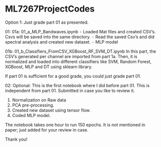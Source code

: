 # ML7267ProjectCodes
Option 1: Just grade part 01 as presented. 

01: 
01a:  01_a_MLP_Bandwaves.ipynb
	⁃	Loaded Mat files and created CSV’s. Csvs will be saved into the same directory. 
	⁃	Read the saved Csv’s and did spectral analysis and created new dataset. 
	⁃	MLP model

01b: 01_b_Classifiers_FromCSV_XGBoost_RF_SVM_DT.ipynb
In this part, the CSV’s generated per channel are imported from part 1a. Then, it is normalized and loaded into different classifiers like SVM, Random Forest, XGBoost, MLP and DT using sklearn library.

If part 01 is sufficient for a good grade, you could just grade part 01.

02: Optional:
This is the first notebook where I did before part 01. This is independent from part 01. Submitted in case you like to review it.
1. Normalization on Raw data
2. PCA pre-processing.
3. Created new dataset using tensor flow.
4. Coded MLP model.

The notebook takes one hour to run 150 epochs. It is not mentioned in paper; just added for your review in case.

Thank you!
